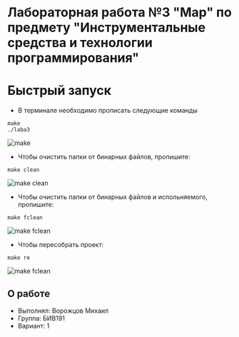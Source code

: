 # Лабораторная работа №3 "Map" по предмету "Инструментальные средства и технологии программирования"

# Быстрый запуск
- В терминале необходимо прописать следующие команды
```
make
./laba3
```
![make](https://user-images.githubusercontent.com/54765046/153476893-f23a81a6-6bf4-46f4-90ee-561ddf6bfaed.png)
- Чтобы очистить папки от бинарных файлов, пропишите:
```
make clean
```
![make clean](https://user-images.githubusercontent.com/54765046/153476774-c5f6bea3-640e-466c-b1a1-b7491386f4ed.png)
- Чтобы очистить папки от бинарных файлов и испольняемого, пропишите:
```
make fclean
```
![make fclean](https://user-images.githubusercontent.com/54765046/153476698-c51f8a02-39eb-4985-bcda-f22296fd280e.png)
- Чтобы пересобрать проект:
```
make re
```
![make fclean](https://user-images.githubusercontent.com/54765046/153476584-df11b327-67c8-43af-8cb9-3cbf72a231bc.png)
## О работе
 - Выполнял: Ворожцов Михаил
 - Группа: БИВ191
 - Вариант: 1
